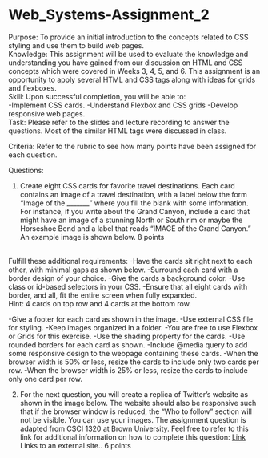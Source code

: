 # Web_Systems-Assignment_2
Purpose: To provide an initial introduction to the concepts related to CSS styling and use them to build web pages.
<br>
Knowledge:  This assignment will be used to evaluate the knowledge and understanding you have gained from our discussion on HTML and CSS concepts which were covered in Weeks 3, 4, 5, and 6. This assignment is an opportunity to apply several HTML and CSS tags along with ideas for grids and flexboxes.
<br>
Skill: Upon successful completion, you will be able to:
<br>
-Implement CSS cards.
-Understand Flexbox and CSS grids
-Develop responsive web pages.
<br>
Task: Please refer to the slides and lecture recording to answer the questions. Most of the similar HTML tags were discussed in class.

Criteria: Refer to the rubric to see how many points have been assigned for each question.

Questions:

1. Create eight CSS cards for favorite travel destinations. Each card contains an image of a travel destination, with a label below the form “Image of the _______” where you fill the blank with some information. For instance, if you write about the Grand Canyon, include a card that might have an image of a stunning North or South rim or maybe the Horseshoe Bend and a label that reads “IMAGE of the Grand Canyon.” An example image is shown below.  8 points
<br>
Fulfill these additional requirements:
-Have the cards sit right next to each other, with minimal gaps as shown below.
-Surround each card with a border design of your choice.
-Give the cards a background color.
-Use class or id-based selectors in your CSS.
-Ensure that all eight cards with border, and all, fit the entire screen when fully expanded.
<br>
Hint: 4 cards on top row and 4 cards at the bottom row.

-Give a footer for each card as shown in the image.
-Use external CSS file for styling.
-Keep images organized in a folder.
-You are free to use Flexbox or Grids for this exercise.
-Use the shading property for the cards.
-Use rounded borders for each card as shown.
-Include @media query to add some responsive design to the webpage containing these cards.
-When the browser width is 50% or less, resize the cards to include only two cards per row.
-When the browser width is 25% or less, resize the cards to include only one card per row.

2. For the next question, you will create a replica of Twitter’s website as shown in the image below. The website should also be responsive such that if the browser window is reduced, the “Who to follow” section will not be visible. You can use your images. The assignment question is adapted from CSCI 1320 at Brown University. Feel free to refer to this link for additional information on how to complete this question: [Link](https://cs.brown.edu/courses/csci1320/assignments/assignment1/assignment1.html) Links to an external site..  6 points
